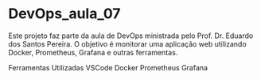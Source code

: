 # DevOps_aula_07
Este projeto faz parte da aula de DevOps ministrada pelo Prof. Dr. Eduardo dos Santos Pereira. O objetivo é monitorar uma aplicação web utilizando Docker, Prometheus, Grafana e outras ferramentas.

Ferramentas Utilizadas
VSCode
Docker
Prometheus
Grafana
